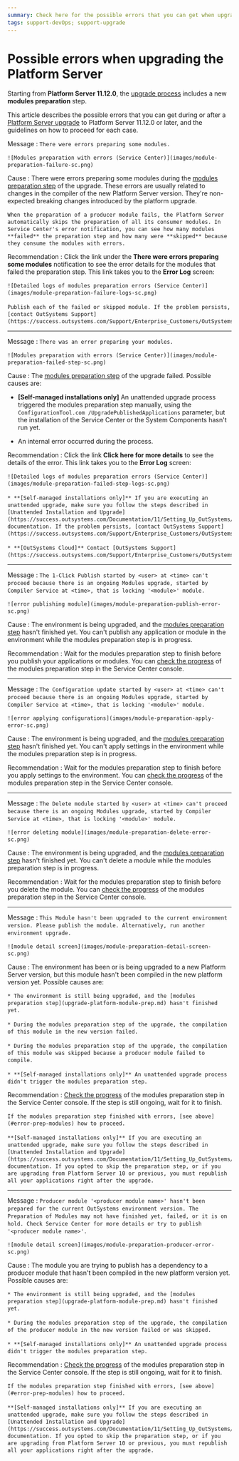 ```yaml
---
summary: Check here for the possible errors that you can get when upgrading your OutSystems environment to a new Platform Server version, and how to proceed for each case.
tags: support-devOps; support-upgrade
---
```


# Possible errors when upgrading the Platform Server

Starting from **Platform Server 11.12.0**, the [upgrade process](upgrade-platform.md) includes a new **modules preparation** step.

This article describes the possible errors that you can get during or after a [Platform Server upgrade](upgrade-platform.md) to Platform Server 11.12.0 or later, and the guidelines on how to proceed for each case.

<a id="error-prep-modules"></a>

Message
:   `There were errors preparing some modules.`

    ![Modules preparation with errors (Service Center)](images/module-preparation-failure-sc.png)

Cause
:   There were errors preparing some modules during the [modules preparation step](upgrade-platform-module-prep.md) of the upgrade. These errors are usually related to changes in the compiler of the new Platform Server version. They're non-expected breaking changes introduced by the platform upgrade.

    When the preparation of a producer module fails, the Platform Server automatically skips the preparation of all its consumer modules. In Service Center's error notification, you can see how many modules **failed** the preparation step and how many were **skipped** because they consume the modules with errors.

Recommendation
:   Click the link under the **There were errors preparing some modules** notification to see the error details for the modules that failed the preparation step. This link takes you to the **Error Log** screen:

    ![Detailed logs of modules preparation errors (Service Center)](images/module-preparation-failure-logs-sc.png)

    Publish each of the failed or skipped module. If the problem persists, [contact OutSystems Support](https://success.outsystems.com/Support/Enterprise_Customers/OutSystems_Support/01_Contact_OutSystems_technical_support).

---

Message
:   `There was an error preparing your modules.`

    ![Modules preparation with errors (Service Center)](images/module-preparation-failed-step-sc.png)

Cause
:   The [modules preparation step](upgrade-platform-module-prep.md) of the upgrade failed. Possible causes are:

  * **[Self-managed installations only]** An unattended upgrade process triggered the modules preparation step manually, using the `ConfigurationTool.com /UpgradePublishedApplications` parameter, but the installation of the Service Center or the System Components hasn't run yet.
    
  * An internal error occurred during the process.

Recommendation
:   Click the link **Click here for more details** to see the details of the error. This link takes you to the **Error Log** screen:

    ![Detailed logs of modules preparation errors (Service Center)](images/module-preparation-failed-step-logs-sc.png)

    * **[Self-managed installations only]** If you are executing an unattended upgrade, make sure you follow the steps described in [Unattended Installation and Upgrade](https://success.outsystems.com/Documentation/11/Setting_Up_OutSystems/Unattended_Installation_and_Upgrade#Upgrade) documentation. If the problem persists, [contact OutSystems Support](https://success.outsystems.com/Support/Enterprise_Customers/OutSystems_Support/01_Contact_OutSystems_technical_support).

    * **[OutSystems Cloud]** Contact [OutSystems Support](https://success.outsystems.com/Support/Enterprise_Customers/OutSystems_Support/01_Contact_OutSystems_technical_support).

---

Message
:   `The 1-Click Publish started by <user> at <time> can't proceed because there is an ongoing Modules upgrade, started by Compiler Service at <time>, that is locking '<module>' module.`

    ![error publishing module](images/module-preparation-publish-error-sc.png)

Cause
:   The environment is being upgraded, and the [modules preparation step](upgrade-platform-module-prep.md) hasn't finished yet. You can't publish any application or module in the environment while the modules preparation step is in progress.

Recommendation
:   Wait for the modules preparation step to finish before you publish your applications or modules. You can [check the progress](upgrade-platform-module-prep.md#progress) of the modules preparation step in the Service Center console.

---

Message
:   `The Configuration update started by <user> at <time> can't proceed because there is an ongoing Modules upgrade, started by Compiler Service at <time>, that is locking '<module>' module.`

    ![error applying configurations](images/module-preparation-apply-error-sc.png)

Cause
:   The environment is being upgraded, and the [modules preparation step](upgrade-platform-module-prep.md) hasn't finished yet. You can't apply settings in the environment while the modules preparation step is in progress.

Recommendation
:   Wait for the modules preparation step to finish before you apply settings to the environment. You can [check the progress](upgrade-platform-module-prep.md#progress) of the modules preparation step in the Service Center console.

---

Message
:   `The Delete module started by <user> at <time> can't proceed because there is an ongoing Modules upgrade, started by Compiler Service at <time>, that is locking '<module>' module.`

    ![error deleting module](images/module-preparation-delete-error-sc.png)

Cause
:   The environment is being upgraded, and the [modules preparation step](upgrade-platform-module-prep.md) hasn't finished yet. You can't delete a module while the modules preparation step is in progress.

Recommendation
:   Wait for the modules preparation step to finish before you delete the module. You can [check the progress](upgrade-platform-module-prep.md#progress) of the modules preparation step in the Service Center console.

---

Message
:   `This Module hasn't been upgraded to the current environment version. Please publish the module. Alternatively, run another environment upgrade.`

    ![module detail screen](images/module-preparation-detail-screen-sc.png)

Cause
:   The environment has been or is being upgraded to a new Platform Server version, but this module hasn't been compiled in the new platform version yet. Possible causes are:

    * The environment is still being upgraded, and the [modules preparation step](upgrade-platform-module-prep.md) hasn't finished yet.

    * During the modules preparation step of the upgrade, the compilation of this module in the new version failed.

    * During the modules preparation step of the upgrade, the compilation of this module was skipped because a producer module failed to compile.

    * **[Self-managed installations only]** An unattended upgrade process didn't trigger the modules preparation step.

Recommendation
:   [Check the progress](upgrade-platform-module-prep.md#progress) of the modules preparation step in the Service Center console. If the step is still ongoing, wait for it to finish.

    If the modules preparation step finished with errors, [see above](#error-prep-modules) how to proceed.

    **[Self-managed installations only]** If you are executing an unattended upgrade, make sure you follow the steps described in [Unattended Installation and Upgrade](https://success.outsystems.com/Documentation/11/Setting_Up_OutSystems/Unattended_Installation_and_Upgrade#Upgrade) documentation. If you opted to skip the preparation step, or if you are upgrading from Platform Server 10 or previous, you must republish all your applications right after the upgrade.

---

Message
:   `Producer module '<producer module name>' hasn't been prepared for the current OutSystems environment version. The Preparation of Modules may not have finished yet, failed, or it is on hold. Check Service Center for more details or try to publish '<producer module name>'.`

    ![module detail screen](images/module-preparation-producer-error-sc.png)

Cause
:   The module you are trying to publish has a dependency to a producer module that hasn't been compiled in the new platform version yet. Possible causes are:

    * The environment is still being upgraded, and the [modules preparation step](upgrade-platform-module-prep.md) hasn't finished yet.

    * During the modules preparation step of the upgrade, the compilation of the producer module in the new version failed or was skipped.

    * **[Self-managed installations only]** An unattended upgrade process didn't trigger the modules preparation step.

Recommendation
:   [Check the progress](upgrade-platform-module-prep.md#progress) of the modules preparation step in the Service Center console. If the step is still ongoing, wait for it to finish.

    If the modules preparation step finished with errors, [see above](#error-prep-modules) how to proceed.

    **[Self-managed installations only]** If you are executing an unattended upgrade, make sure you follow the steps described in [Unattended Installation and Upgrade](https://success.outsystems.com/Documentation/11/Setting_Up_OutSystems/Unattended_Installation_and_Upgrade#Upgrade) documentation. If you opted to skip the preparation step, or if you are upgrading from Platform Server 10 or previous, you must republish all your applications right after the upgrade.
